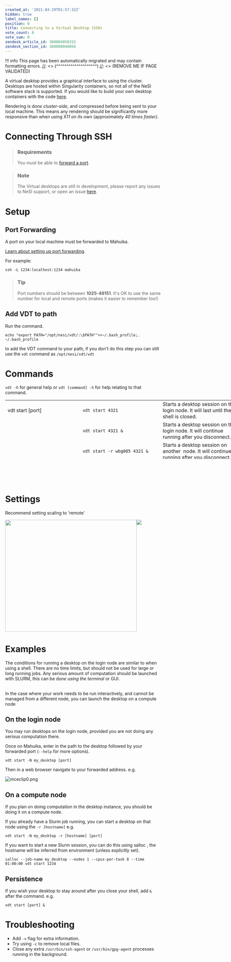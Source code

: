 ```yaml
---
created_at: '2021-03-29T01:57:32Z'
hidden: true
label_names: []
position: 0
title: Connecting to a Virtual Desktop (SSH)
vote_count: 0
vote_sum: 0
zendesk_article_id: 360004050315
zendesk_section_id: 360000040056
---
```




[//]: <> (REMOVE ME IF PAGE VALIDATED)
[//]: <> (vvvvvvvvvvvvvvvvvvvv)
!!! info
    This page has been automatically migrated and may contain formatting errors.
[//]: <> (^^^^^^^^^^^^^^^^^^^^)
[//]: <> (REMOVE ME IF PAGE VALIDATED)

<p>A virtual desktop provides a graphical interface to using the cluster. Desktops are hosted within Singularity containers, so not all of the NeSI software stack is supported. If you would like to build your own desktop containers with the code <a href="https://github.com/nesi/nesi-singularity-recipes" target="_self">here</a>.</p>
<p>Rendering is d<dfn class="dictionary-of-numbers">one cluster-side</dfn>, and compressed before being sent to your local machine. This means any rendering should be significantly more responsive than when using X<dfn class="dictionary-of-numbers">11 on it</dfn>s own (approximately <dfn class="dictionary-of-numbers">40 times faster)</dfn>.</p>
<h1>Connecting Through SSH</h1>
<blockquote class="blockquote-prereq">
<h3 id="prerequisites">Requirements</h3>
<p>You must be able to <a href="https://support.nesi.org.nz/hc/en-gb/articles/360001523916" target="_self">forward a port</a>.</p>
</blockquote>
<blockquote class="blockquote-warning">
<h3 id="prerequisites">Note</h3>
<p>The Virtual desktops are still in development, please report any issues to NeSI support, or open an issue <a href="https://github.com/nesi/nesi-virtual-desktops/issues" target="_self">here</a>.</p>
</blockquote>
<h1>Setup</h1>
<h2>Port Forwarding</h2>
<p>A port on your local machine must be forwarded to Mahuika.</p>
<p><a href="https://support.nesi.org.nz/hc/en-gb/articles/360001523916" target="_self">Learn about setting up port forwarding</a>. </p>
<p>For example:</p>
<pre><code>ssh -L 1234:localhost:1234 mahuika</code></pre>
<blockquote class="blockquote-tip">
<h3 id="prerequisites">Tip</h3>
<p>Port numbers should be between <strong>1025-49151</strong>. It's OK to use the same number for local and remote ports (makes it easier to remember too!)</p>
</blockquote>
<h2>Add VDT to path</h2>
<p>Run the command.</p>
<pre><code>echo "export PATH="/opt/nesi/vdt/:\$PATH""&gt;&gt;~/.bash_profile;. ~/.bash_profile</code></pre>
<p>to add the VDT command to your path, if you don't do this step you can still use the <code>vdt</code> command as <code>/opt/nesi/vdt/vdt</code></p>
<h1 style="display: flex;">Commands</h1>
<p><code>vdt -h</code> for general help or <code>vdt [command] -h</code> for help relating to that command.</p>
<table style="height: 190px; width: 774px;">
<tbody>
<tr style="height: 22px;">
<td style="width: 232px; height: 63px;">vdt start [port]</td>
<td style="width: 248px; height: 63px;"><code>vdt start 4321</code></td>
<td style="width: 260px; height: 63px;">Starts a desktop session on the login node. It will last until the shell is closed.</td>
</tr>
<tr>
<td style="width: 232px;"> </td>
<td style="width: 248px;"><code>vdt start 4321 &amp;</code></td>
<td style="width: 260px;">Starts a desktop session on the login node. It will continue running after you disconnect.</td>
</tr>
<tr>
<td style="width: 232px;"> </td>
<td style="width: 248px;"><code>vdt start -r wbg005 4321 &amp;</code></td>
<td style="width: 260px;">Starts a desktop session on another  node. It will continue running after you disconnect.</td>
</tr>
<tr>
<td style="width: 232px;"> </td>
<td style="width: 248px;"><code>salloc [slurm flags] vdt start 4321 &amp;</code></td>
<td style="width: 260px;">Starts a desktop session in a Slurm job. It will continue running after you disconnect.</td>
</tr>
<tr style="height: 22px;">
<td style="width: 232px; height: 61px;">vdt list</td>
<td style="width: 248px; height: 21px;"><code>vdt list</code></td>
<td style="width: 260px; height: 21px;">Lists all your sessions.</td>
</tr>
<tr style="height: 22px;">
<td style="width: 232px; height: 66px;">vdt kill [name]</td>
<td style="width: 248px; height: 22px;"><code>vdt kill my_desktop</code></td>
<td style="width: 260px; height: 22px;">Kills desktop [name].</td>
</tr>
</tbody>
</table>
<h1> </h1>
<h1>Settings</h1>
<p>Recommend setting scaling to 'remote'</p>
<div style="display: flex;">
<img src="https://support.nesi.org.nz/hc/article_attachments/360004678036/fig1.svg" width="426" height="362"><img src="https://support.nesi.org.nz/hc/article_attachments/360005192376/VirtualScaling.png">
</div>
<h1>Examples</h1>
<p>The conditions for running a desktop on the login node are similar to when using a shell. There are no time limits, but should not be used for large or long running jobs. Any serious amount of computation should be launched with SLURM, this can be d<dfn class="dictionary-of-numbers">one using the terminal </dfn>or GUI. <br><br></p>
<p>In the case where your work needs to be run interactively, and cannot be managed from a different node, you can launch the desktop on a compute node </p>
<h2>On the login node</h2>
<p>You may run desktops on the login node, provided you are not doing any serious computation there.</p>
<p>Once on Mahuika, enter in the path to the desktop followed by your forwarded port (<code>--help</code> for more options).</p>
<pre><code>vdt start -N my_desktop [port]</code></pre>
<!--
<p>
  And select <code>n) New desktop.</code>&nbsp;
</p>
-->
<p>Then in a web browser navigate to your forwarded address. e.g.</p>
<p><img src="https://support.nesi.org.nz/hc/article_attachments/360004789255/mceclip0.png" alt="mceclip0.png"></p>
<h2 id="compute">On a compute node</h2>
<!--
<h2>On a compute node</h2>
<p>
  To start a desktop on a compute node you must already have an job running, this
  could be a regular job submitted with sbatch, or a dedicated allocation. Starting
  a desktop inside an allocation will automatically forward your connection to
  the appropriate node.
</p>
<p>Otherwise you can connect using the menu.</p>
<p>
  <code>a) Adopt a SLURM session.</code>
</p>
<p>
  Or by supplying a jobid or node name when giving the command.
</p>
<p>
  or <code>-j &lt;jobid&gt;</code>
</p>
<p>
  or <code>-n &lt;node&gt;</code>(must have an allocation on that node)
</p>
<p>&nbsp;for example</p>
<pre><code>/opt/nesi/vdt/run 1234&nbsp;-j 13864207</code></pre>
<blockquote class="blockquote-warning">
  <h3 id="prerequisites">Note</h3>
  <p>
    To <em>reconnect</em> to a desktop session running on a compute node you
    must be forwarded to that node. A desktop running on a compute node is not
    visible from the login node.
  </p>
</blockquote>
<h2>Reconnecting</h2>
<p>
  Desktops are persistent,&nbsp; you can reconnect to a desktop running on the
  cluster using&nbsp;<code>/opt/nesi/vdt/run</code>&nbsp;and then selecting
  <code>#) Connect.</code> under your chosen session.
</p>
<h2>Killing</h2>
<p>
  Closing your terminal or ctrl + C will not terminate the session, only the webserver
  connecting you. You can end a desktop by running
  <code>/opt/nesi/vdt/run</code>&nbsp;and then selecting <code>#) Kill.</code>
  under your chosen session.
</p>
<p>&nbsp;</p>
-->
<p>If you plan on doing computation in the desktop instance, you should be doing it on a compute node.</p>
<p>If you already have a Slurm job running, you can start a desktop on that node using the <code>-r [hostname]</code> e.g.</p>
<pre><code>vdt start -N my_desktop -r [hostname] [port]</code></pre>
<p>If you want to start a new Slurm session, you can do this using salloc , the hostname will be inferred from environment (unless explicitly set).</p>
<pre><code>salloc --job-name my_desktop --nodes 1 --cpus-per-task 8 --time 01:00:00 vdt start 1234</code></pre>
<h2>Persistence</h2>
<p>If you wish your desktop to stay around after you close your shell, add <code>&amp;</code> after the command. e.g.</p>
<pre><code>vdt start [port] &amp;</code></pre>
<h1>Troubleshooting</h1>
<ul>
<li>Add <code>-v</code> flag for extra information.</li>
<li>Try using <code>-c</code> to remove local files.</li>
<li>Close any extra <code>/usr/bin/ssh-agent</code> or <code>/usr/bin/gpg-agent</code> processes running in the background.</li>
</ul>
<!--
<table style="height:190px;width:722px;display:none">
  <tbody>
    <tr>
      <td style="width:47px">&nbsp;Desktop</td>
      <td style="width:272.122px">&nbsp;command</td>
      <td style="width:143.878px">Working</td>
      <td style="width:138px">OS</td>
      <td style="width:62px">Desktop</td>
    </tr>
    <tr>
      <td style="width:47px">eng_dev</td>
      <td style="width:272.122px">
        <code>/opt/nesi/vdt/run&nbsp;eng_dev &lt;port&gt;</code>
      </td>
      <td style="width:143.878px">
        <p>
          ABAQUS<br>
          ANSYS<br>
          MATLAB<br>
          COMSOL
        </p>
      </td>
      <td style="width:138px">Centos7</td>
      <td style="width:62px">xfce</td>
    </tr>
    <tr>
      <td style="width:47px">default</td>
      <td style="width:272.122px">
        <code>/opt/nesi/vdt/run&nbsp;default &lt;port&gt;</code>
      </td>
      <td style="width:143.878px">
        <p>&nbsp;</p>
      </td>
      <td style="width:138px">Centos7</td>
      <td style="width:62px">xfce</td>
    </tr>
  </tbody>
</table>
-->